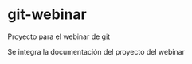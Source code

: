 # git-webinar
Proyecto para el webinar de git

Se integra la documentación del proyecto del webinar
